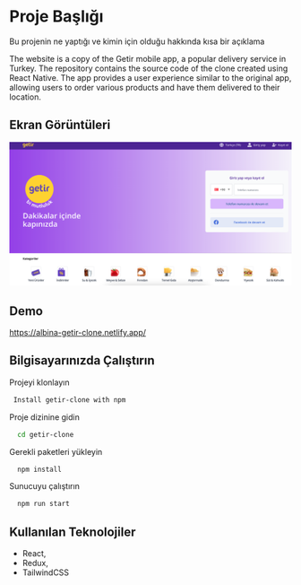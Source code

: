
# Proje Başlığı

Bu projenin ne yaptığı ve kimin için olduğu hakkında kısa bir açıklama

The website is a copy of the Getir mobile app, a popular delivery service in Turkey. The repository contains the source code of the clone created using React Native. The app provides a user experience similar to the original app, allowing users to order various products and have them delivered to their location.
## Ekran Görüntüleri

![Uygulama Ekran Görüntüsü](https://raw.githubusercontent.com/albinaabykanova/getir-clone/main/public/screenshot.png)

  
## Demo

https://albina-getir-clone.netlify.app/

  
## Bilgisayarınızda Çalıştırın

Projeyi klonlayın

```bash
 Install getir-clone with npm
```

Proje dizinine gidin

```bash
  cd getir-clone
```

Gerekli paketleri yükleyin

```bash
  npm install
```

Sunucuyu çalıştırın

```bash
  npm run start
```

  
## Kullanılan Teknolojiler

* React,
* Redux, 
* TailwindCSS



  